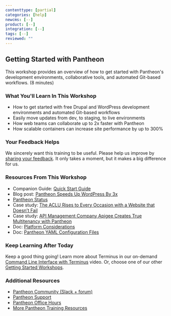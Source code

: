 ```yaml
---
contenttype: [partial]
categories: [help]
newcms: [--]
product: [--]
integration: [--]
tags: [--]
reviewed: ""
---
```


## Getting Started with Pantheon

This workshop provides an overview of how to get started with Pantheon's development environments, collaborative tools, and automated Git-based workflows. (8 minutes)

### What You'll Learn In This Workshop

- How to get started with free Drupal and WordPress development environments and automated Git-based workflows
- Easily move updates from dev, to staging, to live environments
- How web teams can collaborate up to 2x faster with Pantheon
- How scalable containers can increase site performance by up to 300%

### Your Feedback Helps

We sincerely want this training to be useful. Please help us improve by [sharing your feedback](https://www.getfeedback.com/r/FHnfj1n8?gf_q[8821859]=17495037). It only takes a moment, but it makes a big difference for us.

### Resources From This Workshop

- Companion Guide: [Quick Start Guide](/guides/quickstart)
- Blog post: [Pantheon Speeds Up WordPress By 3x](https://pantheon.io/blog/pantheon-speeds-wordpress-3x)
- [Pantheon Status](https://status.pantheon.io/)
- Case study: [The ACLU Rises to Every Occasion with a Website that Doesn’t Fail](https://pantheon.io/resources/aclu-rises-every-occasion-website-doesnt-fail-drupal-case-study)
- Case study: [API Management Company Apigee Creates True Multitenancy with Pantheon](https://pantheon.io/resources/api-management-company-apigee-creates-true-multitenancy-drupal-case-study)
- Doc: [Platform Considerations](/guides/platform-considerations)
- Doc: [Pantheon YAML Configuration Files](/pantheon-yml)

### Keep Learning After Today

Keep a good thing going! Learn more about Terminus in our on-demand [Command Line Interface with Terminus](/guides/edt/terminus-cli/) video. Or, choose one of our other [Getting Started Workshops](https://pantheon.io/workshops).

### Additional Resources

- [Pantheon Community (Slack + forum)](/pantheon-community)
- [Pantheon Support](/guides/support)
- [Pantheon Office Hours](https://pantheon.io/agencies/office-hours)
- [More Pantheon Training Resources](https://pantheon.io/learn-pantheon)